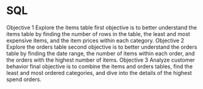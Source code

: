 # SQL
Objective 1
Explore the items table
first objective is to better understand the items table by finding the number of rows in the table, the least and most expensive items, and the item prices within each category.
Objective 2
Explore the orders table
second objective is to better understand the orders table by finding the date range, the number of items within each order, and the orders with the highest number of items.
Objective 3
Analyze customer behavior
final objective is to combine the items and orders tables, find the least and most ordered categories, and dive into the details of the highest spend orders.
